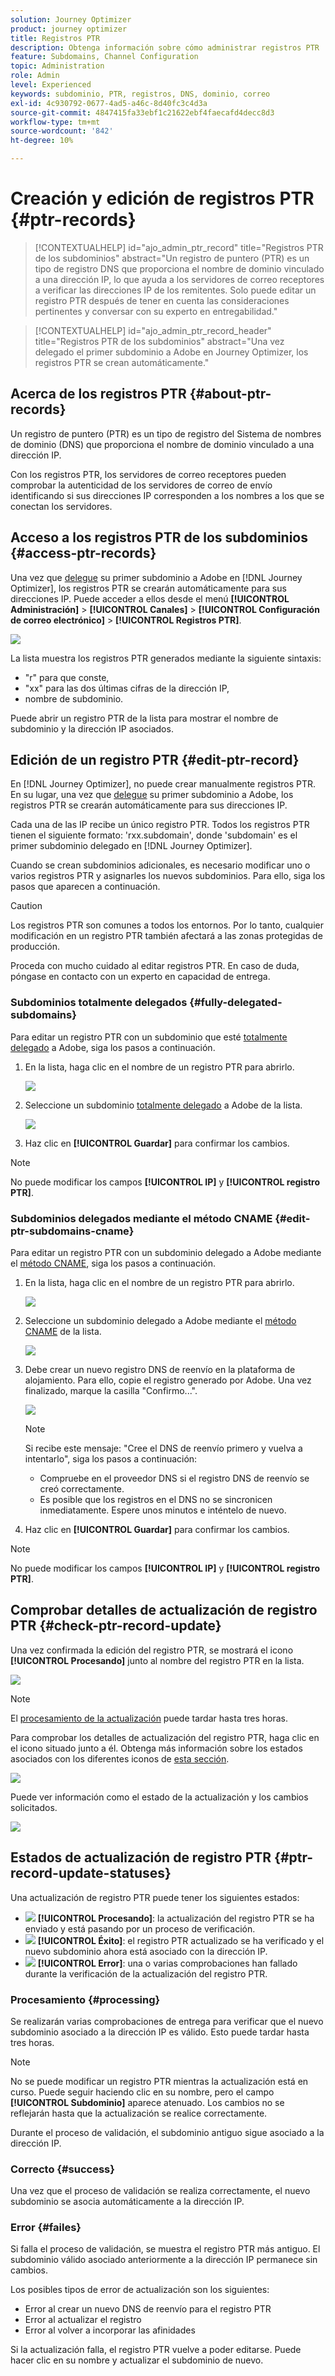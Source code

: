 ```yaml
---
solution: Journey Optimizer
product: journey optimizer
title: Registros PTR
description: Obtenga información sobre cómo administrar registros PTR
feature: Subdomains, Channel Configuration
topic: Administration
role: Admin
level: Experienced
keywords: subdominio, PTR, registros, DNS, dominio, correo
exl-id: 4c930792-0677-4ad5-a46c-8d40fc3c4d3a
source-git-commit: 4847415fa33ebf1c21622ebf4faecafd4decc8d3
workflow-type: tm+mt
source-wordcount: '842'
ht-degree: 10%

---
```


# Creación y edición de registros PTR {#ptr-records}

>[!CONTEXTUALHELP]
>id="ajo_admin_ptr_record"
>title="Registros PTR de los subdominios"
>abstract="Un registro de puntero (PTR) es un tipo de registro DNS que proporciona el nombre de dominio vinculado a una dirección IP, lo que ayuda a los servidores de correo receptores a verificar las direcciones IP de los remitentes. Solo puede editar un registro PTR después de tener en cuenta las consideraciones pertinentes y conversar con su experto en entregabilidad."

>[!CONTEXTUALHELP]
>id="ajo_admin_ptr_record_header"
>title="Registros PTR de los subdominios"
>abstract="Una vez delegado el primer subdominio a Adobe en Journey Optimizer, los registros PTR se crean automáticamente."

## Acerca de los registros PTR {#about-ptr-records}

Un registro de puntero (PTR) es un tipo de registro del Sistema de nombres de dominio (DNS) que proporciona el nombre de dominio vinculado a una dirección IP.

Con los registros PTR, los servidores de correo receptores pueden comprobar la autenticidad de los servidores de correo de envío identificando si sus direcciones IP corresponden a los nombres a los que se conectan los servidores.

## Acceso a los registros PTR de los subdominios {#access-ptr-records}

Una vez que [delegue](delegate-subdomain.md) su primer subdominio a Adobe en [!DNL Journey Optimizer], los registros PTR se crearán automáticamente para sus direcciones IP. Puede acceder a ellos desde el menú **[!UICONTROL Administración]** > **[!UICONTROL Canales]** > **[!UICONTROL Configuración de correo electrónico]** > **[!UICONTROL Registros PTR]**.

![](assets/ptr-records.png)

La lista muestra los registros PTR generados mediante la siguiente sintaxis:

* &quot;r&quot; para que conste,
* &quot;xx&quot; para las dos últimas cifras de la dirección IP,
* nombre de subdominio.

Puede abrir un registro PTR de la lista para mostrar el nombre de subdominio y la dirección IP asociados.

## Edición de un registro PTR {#edit-ptr-record}

En [!DNL Journey Optimizer], no puede crear manualmente registros PTR. En su lugar, una vez que [delegue](delegate-subdomain.md) su primer subdominio a Adobe, los registros PTR se crearán automáticamente para sus direcciones IP.

Cada una de las IP recibe un único registro PTR. Todos los registros PTR tienen el siguiente formato: &#39;rxx.subdomain&#39;, donde &#39;subdomain&#39; es el primer subdominio delegado en [!DNL Journey Optimizer].

Cuando se crean subdominios adicionales, es necesario modificar uno o varios registros PTR y asignarles los nuevos subdominios. Para ello, siga los pasos que aparecen a continuación.

>[!CAUTION]
>
>Los registros PTR son comunes a todos los entornos. Por lo tanto, cualquier modificación en un registro PTR también afectará a las zonas protegidas de producción.
>
>Proceda con mucho cuidado al editar registros PTR. En caso de duda, póngase en contacto con un experto en capacidad de entrega.

### Subdominios totalmente delegados {#fully-delegated-subdomains}

Para editar un registro PTR con un subdominio que esté [totalmente delegado](delegate-subdomain.md#full-subdomain-delegation) a Adobe, siga los pasos a continuación.

1. En la lista, haga clic en el nombre de un registro PTR para abrirlo.

   ![](assets/ptr-record-select.png)

1. Seleccione un subdominio [totalmente delegado](delegate-subdomain.md#full-subdomain-delegation) a Adobe de la lista.

   ![](assets/ptr-record-subdomain.png)

1. Haz clic en **[!UICONTROL Guardar]** para confirmar los cambios.

>[!NOTE]
>
>No puede modificar los campos **[!UICONTROL IP]** y **[!UICONTROL registro PTR]**.

### Subdominios delegados mediante el método CNAME {#edit-ptr-subdomains-cname}

Para editar un registro PTR con un subdominio delegado a Adobe mediante el [método CNAME](delegate-subdomain.md#cname-subdomain-delegation), siga los pasos a continuación.

1. En la lista, haga clic en el nombre de un registro PTR para abrirlo.

   ![](assets/ptr-record-select.png)

1. Seleccione un subdominio delegado a Adobe mediante el [método CNAME](delegate-subdomain.md#cname-subdomain-delegation) de la lista.

   ![](assets/ptr-record-subdomain-cname.png)

1. Debe crear un nuevo registro DNS de reenvío en la plataforma de alojamiento. Para ello, copie el registro generado por Adobe. Una vez finalizado, marque la casilla &quot;Confirmo...&quot;.

   ![](assets/ptr-record-subdomain-confirm.png)

   >[!NOTE]
   >
   >Si recibe este mensaje: &quot;Cree el DNS de reenvío primero y vuelva a intentarlo&quot;, siga los pasos a continuación:
   >   * Compruebe en el proveedor DNS si el registro DNS de reenvío se creó correctamente.
   >   * Es posible que los registros en el DNS no se sincronicen inmediatamente. Espere unos minutos e inténtelo de nuevo.

1. Haz clic en **[!UICONTROL Guardar]** para confirmar los cambios.

>[!NOTE]
>
>No puede modificar los campos **[!UICONTROL IP]** y **[!UICONTROL registro PTR]**.

## Comprobar detalles de actualización de registro PTR {#check-ptr-record-update}

Una vez confirmada la edición del registro PTR, se mostrará el icono **[!UICONTROL Procesando]** junto al nombre del registro PTR en la lista.

![](assets/ptr-record-updating.png)

>[!NOTE]
>
>El [procesamiento de la actualización](#processing) puede tardar hasta tres horas.

Para comprobar los detalles de actualización del registro PTR, haga clic en el icono situado junto a él. Obtenga más información sobre los estados asociados con los diferentes iconos de [esta sección](#ptr-record-update-statuses).

![](assets/ptr-record-recent-update.png)

Puede ver información como el estado de la actualización y los cambios solicitados.

![](assets/ptr-record-updates.png)

## Estados de actualización de registro PTR {#ptr-record-update-statuses}

Una actualización de registro PTR puede tener los siguientes estados:

* ![](assets/do-not-localize/ptr-record-processing.png) **[!UICONTROL Procesando]**: la actualización del registro PTR se ha enviado y está pasando por un proceso de verificación.
* ![](assets/do-not-localize/ptr-record-success.png) **[!UICONTROL Éxito]**: el registro PTR actualizado se ha verificado y el nuevo subdominio ahora está asociado con la dirección IP.
* ![](assets/do-not-localize/ptr-record-failed.png) **[!UICONTROL Error]**: una o varias comprobaciones han fallado durante la verificación de la actualización del registro PTR.

### Procesamiento {#processing}

Se realizarán varias comprobaciones de entrega para verificar que el nuevo subdominio asociado a la dirección IP es válido. Esto puede tardar hasta tres horas.

>[!NOTE]
>
>No se puede modificar un registro PTR mientras la actualización está en curso. Puede seguir haciendo clic en su nombre, pero el campo **[!UICONTROL Subdominio]** aparece atenuado. Los cambios no se reflejarán hasta que la actualización se realice correctamente.

Durante el proceso de validación, el subdominio antiguo sigue asociado a la dirección IP.

### Correcto {#success}

Una vez que el proceso de validación se realiza correctamente, el nuevo subdominio se asocia automáticamente a la dirección IP.

### Error {#failes}

Si falla el proceso de validación, se muestra el registro PTR más antiguo. El subdominio válido asociado anteriormente a la dirección IP permanece sin cambios.

Los posibles tipos de error de actualización son los siguientes:
* Error al crear un nuevo DNS de reenvío para el registro PTR
* Error al actualizar el registro
* Error al volver a incorporar las afinidades

Si la actualización falla, el registro PTR vuelve a poder editarse. Puede hacer clic en su nombre y actualizar el subdominio de nuevo.
